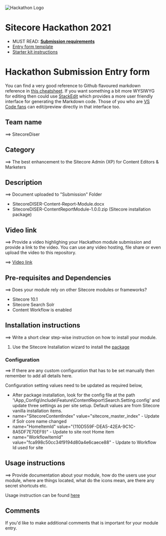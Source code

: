 ![Hackathon Logo](docs/images/hackathon.png?raw=true "Hackathon Logo")
# Sitecore Hackathon 2021

- MUST READ: **[Submission requirements](SUBMISSION_REQUIREMENTS.md)**
- [Entry form template](ENTRYFORM.md)
- [Starter kit instructions](STARTERKIT_INSTRUCTIONS.md)
  

# Hackathon Submission Entry form

You can find a very good reference to Github flavoured markdown reference in [this cheatsheet](https://github.com/adam-p/markdown-here/wiki/Markdown-Cheatsheet). If you want something a bit more WYSIWYG for editing then could use [StackEdit](https://stackedit.io/app) which provides a more user friendly interface for generating the Markdown code. Those of you who are [VS Code fans](https://code.visualstudio.com/docs/languages/markdown#_markdown-preview) can edit/preview directly in that interface too.

## Team name
⟹ SitecoreDiser

## Category
⟹ The best enhancement to the Sitecore Admin (XP) for Content Editors & Marketers

## Description
⟹ Document uploaded to "Submission" Folder
- SitecoreDISER-Content-Report-Module.docx
- SitecoreDISER-ContentReportModule-1.0.0.zip (Sitecore installation package)


## Video link
⟹ Provide a video highlighing your Hackathon module submission and provide a link to the video. You can use any video hosting, file share or even upload the video to this repository.

⟹ [Video link](https://youtu.be/Wojc_PU0upU)



## Pre-requisites and Dependencies

⟹ Does your module rely on other Sitecore modules or frameworks?

- Sitecore 10.1
- Sitecore Search Solr
- Content Workflow is enabled

## Installation instructions
⟹ Write a short clear step-wise instruction on how to install your module.  

1. Use the Sitecore Installation wizard to install the [package](#https://github.com/Sitecore-Hackathon/2021-Sitecore-DISER/blob/main/Submission/SitecoreDISER-ContentReportModule-1.0.0.zip)


### Configuration
⟹ If there are any custom configuration that has to be set manually then remember to add all details here.

Configuration setting values need to be updated as required below,
- After package installation, look for the config file at the path '\App_Config\Include\Feature\ContentReport\Search.Setting.config' and update three settings as per site setup. Default values are from Sitecore vanilla installation items.
- name="SitecoreContentIndex" value="sitecore_master_index" - Update if Solr core name changed
- name="HomeItemId" value="{110D559F-DEA5-42EA-9C1C-8A5DF7E70EF9}" - Update to site root Home item
- name="WorkflowItemId" value="fca998c50cc34f9194d80a4e6caece88" - Update to Workflow Id used for site          

## Usage instructions
⟹ Provide documentation about your module, how do the users use your module, where are things located, what do the icons mean, are there any secret shortcuts etc.

Usage instruction can be found [here](https://github.com/Sitecore-Hackathon/2021-Sitecore-DISER/blob/main/Submission/SitecoreDISER-Content-Report-Module.docx)

## Comments
If you'd like to make additional comments that is important for your module entry.

